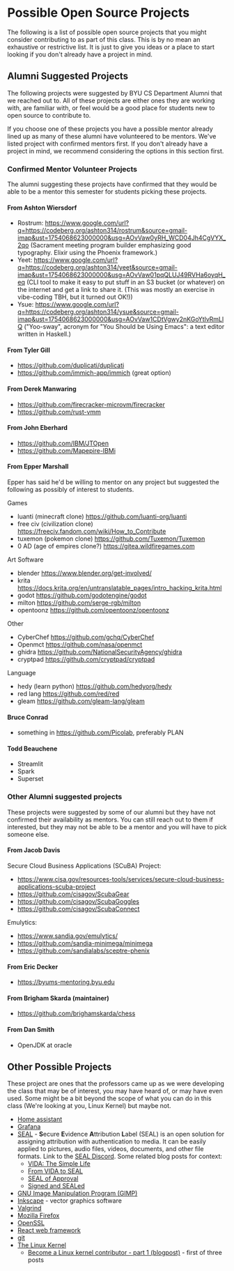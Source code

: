 # Possible Open Source Projects 
The following is a list of possible open source projects that you might consider contributing to as part of this class.  This is by no mean an exhaustive or restrictive list.  It is just to give you ideas or a place to start looking if you don't already have a project in mind.

## Alumni Suggested Projects
The following projects were suggested by BYU CS Department Alumni that we reached out to.  All of these projects are either ones they are working with, are familiar with, or feel would be a good place for students new to open source to contribute to.

If you choose one of these projects you have a possible mentor already lined up as many of these alumni have volunteered to be mentors.  We've listed project with confirmed mentors first. If you don't already have a project in mind, we recommend considering the options in this section first.

### Confirmed Mentor Volunteer Projects
The alumni suggesting these projects have confirmed that they would be able to be a mentor this semester for students picking these projects.

#### From Ashton Wiersdorf

* Rostrum: https://www.google.com/url?q=https://codeberg.org/ashton314/rostrum&source=gmail-imap&ust=1754068623000000&usg=AOvVaw0yRH_WCD04Jh4CgVYX_2qo (Sacrament meeting program builder emphasizing good typography.   Elixir using the Phoenix framework.)
* Yeet: https://www.google.com/url?q=https://codeberg.org/ashton314/yeet&source=gmail-imap&ust=1754068623000000&usg=AOvVaw01pqQLUJ49RVHa6oyqH_eq (CLI tool to make it easy to put stuff in an S3 bucket (or whatever) on the internet and get a link to share it. (This was   mostly an exercise in vibe-coding TBH, but it turned out OK!))
* Ysue: https://www.google.com/url?q=https://codeberg.org/ashton314/ysue&source=gmail-imap&ust=1754068623000000&usg=AOvVaw1CDtVgwy2nKGoYtlvRmLlQ ("Yoo-sway", acronym for "You Should be Using Emacs": a text   editor written in Haskell.)

#### From Tyler Gill

* https://github.com/duplicati/duplicati
* https://github.com/immich-app/immich (great option)

#### From Derek Manwaring

* https://github.com/firecracker-microvm/firecracker
* https://github.com/rust-vmm


#### From John Eberhard

* https://github.com/IBM/JTOpen
* https://github.com/Mapepire-IBMi

#### From Epper Marshall
Epper has said he'd be willing to mentor on any project but suggested the following as possibly of interest to students.

Games

* luanti (minecraft clone) https://github.com/luanti-org/luanti
* free civ (civilization clone) https://freeciv.fandom.com/wiki/How_to_Contribute
* tuxemon (pokemon clone) https://github.com/Tuxemon/Tuxemon
* 0 AD (age of empires clone?) https://gitea.wildfiregames.com

Art Software

* blender https://www.blender.org/get-involved/
* krita https://docs.krita.org/en/untranslatable_pages/intro_hacking_krita.html
* godot https://github.com/godotengine/godot
* milton https://github.com/serge-rgb/milton
* opentoonz https://github.com/opentoonz/opentoonz

Other

* CyberChef https://github.com/gchq/CyberChef
* Openmct https://github.com/nasa/openmct
* ghidra https://github.com/NationalSecurityAgency/ghidra
* cryptpad https://github.com/cryptpad/cryptpad

Language

* hedy (learn python) https://github.com/hedyorg/hedy
* red lang https://github.com/red/red
* gleam https://github.com/gleam-lang/gleam

#### Bruce Conrad

* something in https://github.com/Picolab, preferably PLAN

#### Todd Beauchene

* Streamlit
* Spark
* Superset

### Other Alumni suggested projects
These projects were suggested by some of our alumni but they have not confirmed their availability as mentors.  You can still reach out to them if interested, but they may not be able to be a mentor and you will have to pick someone else.

#### From Jacob Davis

Secure Cloud Business Applications (SCuBA) Project: 

* https://www.cisa.gov/resources-tools/services/secure-cloud-business-applications-scuba-project
* https://github.com/cisagov/ScubaGear
* https://github.com/cisagov/ScubaGoggles
* https://github.com/cisagov/ScubaConnect

Emulytics: 

* https://www.sandia.gov/emulytics/
* https://github.com/sandia-minimega/minimega
* https://github.com/sandialabs/sceptre-phenix

#### From Eric Decker

* https://byums-mentoring.byu.edu

#### From Brigham Skarda (maintainer)

* https://github.com/brighamskarda/chess

#### From Dan Smith

* OpenJDK at oracle


## Other Possible Projects
These project are ones that the professors came up as we were developing the class that may be of interest, you may have heard of, or may have even used.  Some might be a bit beyond the scope of what you can do in this class (We're looking at you, Linux Kernel) but maybe not.

* [Home assistant](https://www.home-assistant.io/integrations/)
* [Grafana](https://grafana.com/docs/grafana/latest/developers/contribute/)
* [SEAL](https://signmydata.com/?about) - **S**ecure **E**vidence **A**ttribution **L**abel (SEAL) is an open solution for assigning attribution with authentication to media. It can be easily applied to pictures, audio files, videos, documents, and other file formats. Link to the [SEAL Discord](https://discord.gg/qWt4krtTPD). Some related blog posts for context:
  * [VIDA: The Simple Life](https://www.hackerfactor.com/blog/index.php?/archives/1028-VIDA-The-Simple-Life.html)
  * [From VIDA to SEAL](https://www.hackerfactor.com/blog/index.php?/archives/1044-From-VIDA-to-SEAL.html)
  * [SEAL of Approval](https://www.hackerfactor.com/blog/index.php?/archives/1049-SEAL-of-Approval.html)
  * [Signed and SEALed](https://www.hackerfactor.com/blog/index.php?/archives/1050-Signed-and-SEALed.html)
* [GNU Image Manipulation Program (GIMP)](https://www.gimp.org/)
* [Inkscape](https://inkscape.org/) - vector graphics software
* [Valgrind](https://valgrind.org/)
* [Mozilla Firefox](https://mozilla.org)
* [OpenSSL](https://github.com/openssl/openssl)
* [React web framework](https://react.dev/)
* [git](https://git-scm.com/)
* [The Linux Kernel](https://github.com/torvalds/linux)
  * [Become a Linux kernel contributor - part 1 (blogpost)](https://hackerbikepacker.com/kernel-contributor-1) - first of three posts

